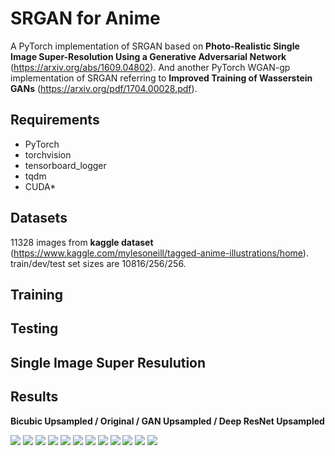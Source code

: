 # SRGAN for Anime 
A PyTorch implementation of SRGAN based on __Photo-Realistic Single Image Super-Resolution Using a Generative Adversarial Network__ (https://arxiv.org/abs/1609.04802).
And another PyTorch WGAN-gp implementation of SRGAN referring to __Improved Training of Wasserstein GANs__ (https://arxiv.org/pdf/1704.00028.pdf).


## Requirements

* PyTorch
* torchvision
* tensorboard_logger
* tqdm
* CUDA*


## Datasets
11328 images from __kaggle dataset__ (https://www.kaggle.com/mylesoneill/tagged-anime-illustrations/home). train/dev/test set sizes are 10816/256/256.

## Training

## Testing

## Single Image Super Resulution

## Results

__Bicubic Upsampled / Original / GAN Upsampled / Deep ResNet Upsampled__

<img src="https://github.com/goldhuang/SRGAN-PyTorch/blob/master/samples/1.png">
<img src="https://github.com/goldhuang/SRGAN-PyTorch/blob/master/samples/2.png">
<img src="https://github.com/goldhuang/SRGAN-PyTorch/blob/master/samples/3.png">
<img src="https://github.com/goldhuang/SRGAN-PyTorch/blob/master/samples/4.png">
<img src="https://github.com/goldhuang/SRGAN-PyTorch/blob/master/samples/5.png">
<img src="https://github.com/goldhuang/SRGAN-PyTorch/blob/master/samples/6.png">
<img src="https://github.com/goldhuang/SRGAN-PyTorch/blob/master/samples/7.png">
<img src="https://github.com/goldhuang/SRGAN-PyTorch/blob/master/samples/8.png">
<img src="https://github.com/goldhuang/SRGAN-PyTorch/blob/master/samples/9.png">
<img src="https://github.com/goldhuang/SRGAN-PyTorch/blob/master/samples/10.png">
<img src="https://github.com/goldhuang/SRGAN-PyTorch/blob/master/samples/11.png">
<img src="https://github.com/goldhuang/SRGAN-PyTorch/blob/master/samples/12.png">
